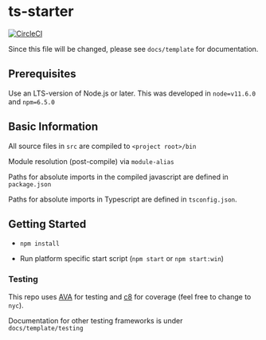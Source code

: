 # ts-starter

[![CircleCI](https://circleci.com/gh/pujitm/ts-starter/tree/master.svg?style=svg)](https://circleci.com/gh/pujitm/ts-starter/tree/master)

Since this file will be changed, please see `docs/template` for documentation.

## Prerequisites

Use an LTS-version of Node.js or later. This was developed in `node=v11.6.0` and `npm=6.5.0`

## Basic Information

All source files in `src` are compiled to `<project root>/bin`

Module resolution (post-compile) via `module-alias`

Paths for absolute imports in the compiled javascript are defined in `package.json`

Paths for absolute imports in Typescript are defined in `tsconfig.json`.

## Getting Started

- `npm install`

- Run platform specific start script (`npm start` or `npm start:win`)

### Testing

This repo uses [AVA](https://github.com/avajs/ava) for testing and [c8](https://github.com/bcoe/c8#readme) for coverage (feel free to change to `nyc`). 

Documentation for other testing frameworks is under `docs/template/testing`
